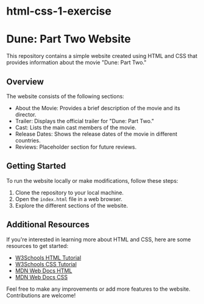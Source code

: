 # html-css-1-exercise
# Dune: Part Two Website

This repository contains a simple website created using HTML and CSS that provides information about the movie "Dune: Part Two."

## Overview

The website consists of the following sections:

- About the Movie: Provides a brief description of the movie and its director.
- Trailer: Displays the official trailer for "Dune: Part Two."
- Cast: Lists the main cast members of the movie.
- Release Dates: Shows the release dates of the movie in different countries.
- Reviews: Placeholder section for future reviews.

## Getting Started

To run the website locally or make modifications, follow these steps:

1. Clone the repository to your local machine.
2. Open the `index.html` file in a web browser.
3. Explore the different sections of the website.

## Additional Resources

If you're interested in learning more about HTML and CSS, here are some resources to get started:

- [W3Schools HTML Tutorial](https://www.w3schools.com/html/)
- [W3Schools CSS Tutorial](https://www.w3schools.com/css/)
- [MDN Web Docs HTML](https://developer.mozilla.org/en-US/docs/Web/HTML)
- [MDN Web Docs CSS](https://developer.mozilla.org/en-US/docs/Web/CSS)

Feel free to make any improvements or add more features to the website. Contributions are welcome!

